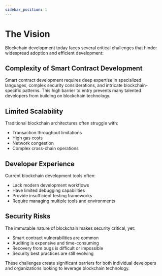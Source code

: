 ```yaml
---
sidebar_position: 1
---
```


# The Vision

Blockchain development today faces several critical challenges that hinder widespread adoption and efficient development:

## Complexity of Smart Contract Development

Smart contract development requires deep expertise in specialized languages, complex security considerations, and intricate blockchain-specific patterns. This high barrier to entry prevents many talented developers from building on blockchain technology.

## Limited Scalability

Traditional blockchain architectures often struggle with:
- Transaction throughput limitations
- High gas costs
- Network congestion
- Complex cross-chain operations

## Developer Experience

Current blockchain development tools often:
- Lack modern development workflows
- Have limited debugging capabilities
- Provide insufficient testing frameworks
- Require managing multiple tools and environments

## Security Risks

The immutable nature of blockchain makes security critical, yet:
- Smart contract vulnerabilities are common
- Auditing is expensive and time-consuming
- Recovery from bugs is difficult or impossible
- Security best practices are still evolving

These challenges create significant barriers for both individual developers and organizations looking to leverage blockchain technology. 